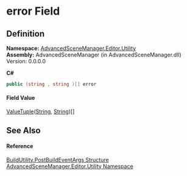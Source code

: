 # error Field




## Definition
**Namespace:** <a href="N_AdvancedSceneManager_Editor_Utility">AdvancedSceneManager.Editor.Utility</a>  
**Assembly:** AdvancedSceneManager (in AdvancedSceneManager.dll) Version: 0.0.0.0

**C#**
``` C#
public (string , string )[] error
```



#### Field Value
<a href="https://learn.microsoft.com/dotnet/api/system.valuetuple-2" target="_blank" rel="noopener noreferrer">ValueTuple</a>(<a href="https://learn.microsoft.com/dotnet/api/system.string" target="_blank" rel="noopener noreferrer">String</a>, <a href="https://learn.microsoft.com/dotnet/api/system.string" target="_blank" rel="noopener noreferrer">String</a>)[]

## See Also


#### Reference
<a href="T_AdvancedSceneManager_Editor_Utility_BuildUtility_PostBuildEventArgs">BuildUtility.PostBuildEventArgs Structure</a>  
<a href="N_AdvancedSceneManager_Editor_Utility">AdvancedSceneManager.Editor.Utility Namespace</a>  
